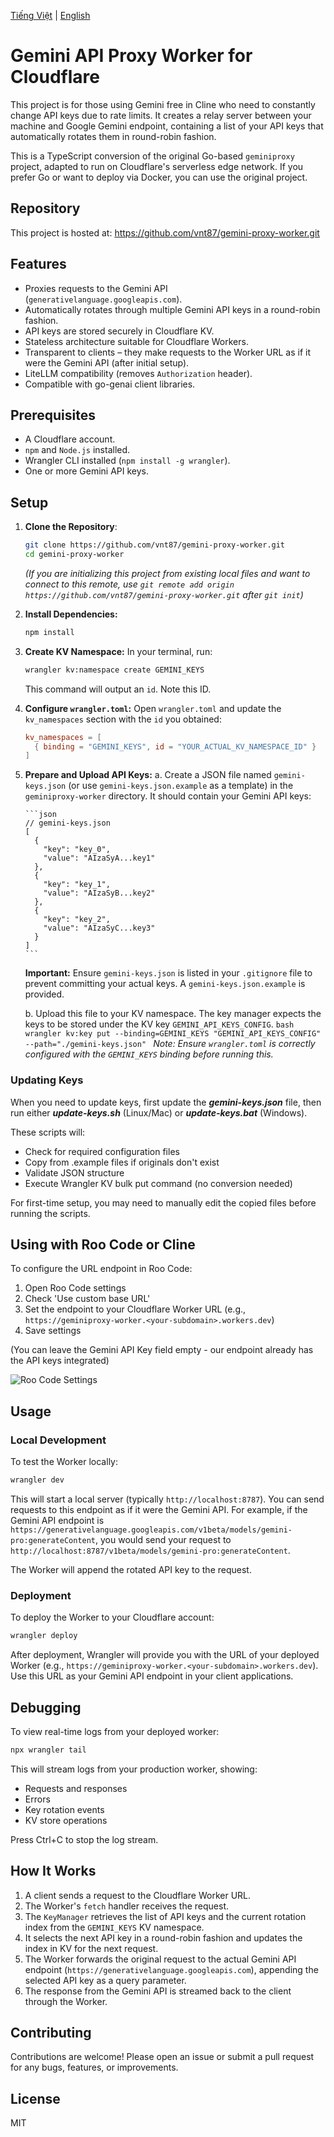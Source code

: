 [Tiếng Việt](README.md) | [English](README.en.md)

# Gemini API Proxy Worker for Cloudflare

This project is for those using Gemini free in Cline who need to constantly change API keys due to rate limits. It creates a relay server between your machine and Google Gemini endpoint, containing a list of your API keys that automatically rotates them in round-robin fashion.

This is a TypeScript conversion of the original Go-based `geminiproxy` project, adapted to run on Cloudflare's serverless edge network. If you prefer Go or want to deploy via Docker, you can use the original project.

## Repository

This project is hosted at: https://github.com/vnt87/gemini-proxy-worker.git

## Features

-   Proxies requests to the Gemini API (`generativelanguage.googleapis.com`).
-   Automatically rotates through multiple Gemini API keys in a round-robin fashion.
-   API keys are stored securely in Cloudflare KV.
-   Stateless architecture suitable for Cloudflare Workers.
-   Transparent to clients – they make requests to the Worker URL as if it were the Gemini API (after initial setup).
-   LiteLLM compatibility (removes `Authorization` header).
-   Compatible with go-genai client libraries.

## Prerequisites

-   A Cloudflare account.
-   `npm` and `Node.js` installed.
-   Wrangler CLI installed (`npm install -g wrangler`).
-   One or more Gemini API keys.

## Setup

1.  **Clone the Repository**:
    ```bash
    git clone https://github.com/vnt87/gemini-proxy-worker.git
    cd gemini-proxy-worker
    ```
    *(If you are initializing this project from existing local files and want to connect to this remote, use `git remote add origin https://github.com/vnt87/gemini-proxy-worker.git` after `git init`)*

2.  **Install Dependencies:**
    ```bash
    npm install
    ```

3.  **Create KV Namespace:**
    In your terminal, run:
    ```bash
    wrangler kv:namespace create GEMINI_KEYS
    ```
    This command will output an `id`. Note this ID.

4.  **Configure `wrangler.toml`:**
    Open `wrangler.toml` and update the `kv_namespaces` section with the `id` you obtained:
    ```toml
    kv_namespaces = [
      { binding = "GEMINI_KEYS", id = "YOUR_ACTUAL_KV_NAMESPACE_ID" }
    ]
    ```

5.  **Prepare and Upload API Keys:**
    a.  Create a JSON file named `gemini-keys.json` (or use `gemini-keys.json.example` as a template) in the `geminiproxy-worker` directory. It should contain your Gemini API keys:

        ```json
        // gemini-keys.json
        [
          {
            "key": "key_0",
            "value": "AIzaSyA...key1"
          },
          {
            "key": "key_1",
            "value": "AIzaSyB...key2"
          },
          {
            "key": "key_2",
            "value": "AIzaSyC...key3"
          }
        ]
        ```

      **Important:** Ensure `gemini-keys.json` is listed in your `.gitignore` file to prevent committing your actual keys. A `gemini-keys.json.example` is provided.

    b.  Upload this file to your KV namespace. The key manager expects the keys to be stored under the KV key `GEMINI_API_KEYS_CONFIG`.
        ```bash
        wrangler kv:key put --binding=GEMINI_KEYS "GEMINI_API_KEYS_CONFIG" --path="./gemini-keys.json"
        ```
        *Note: Ensure `wrangler.toml` is correctly configured with the `GEMINI_KEYS` binding before running this.*

### Updating Keys

When you need to update keys, first update the _**gemini-keys.json**_ file, then run either _**update-keys.sh**_ (Linux/Mac) or _**update-keys.bat**_ (Windows).

These scripts will:
- Check for required configuration files
- Copy from .example files if originals don't exist
- Validate JSON structure
- Execute Wrangler KV bulk put command (no conversion needed)

For first-time setup, you may need to manually edit the copied files before running the scripts.

## Using with Roo Code or Cline

To configure the URL endpoint in Roo Code:
1. Open Roo Code settings
2. Check 'Use custom base URL'
3. Set the endpoint to your Cloudflare Worker URL (e.g., `https://geminiproxy-worker.<your-subdomain>.workers.dev`)
4. Save settings

(You can leave the Gemini API Key field empty - our endpoint already has the API keys integrated)

![Roo Code Settings](screenshots/roo-settings.jpg)

## Usage

### Local Development

To test the Worker locally:
```bash
wrangler dev
```
This will start a local server (typically `http://localhost:8787`). You can send requests to this endpoint as if it were the Gemini API. For example, if the Gemini API endpoint is `https://generativelanguage.googleapis.com/v1beta/models/gemini-pro:generateContent`, you would send your request to `http://localhost:8787/v1beta/models/gemini-pro:generateContent`.

The Worker will append the rotated API key to the request.

### Deployment

To deploy the Worker to your Cloudflare account:
```bash
wrangler deploy
```
After deployment, Wrangler will provide you with the URL of your deployed Worker (e.g., `https://geminiproxy-worker.<your-subdomain>.workers.dev`). Use this URL as your Gemini API endpoint in your client applications.

## Debugging

To view real-time logs from your deployed worker:
```bash
npx wrangler tail
```
This will stream logs from your production worker, showing:
- Requests and responses
- Errors
- Key rotation events
- KV store operations

Press Ctrl+C to stop the log stream.

## How It Works

1.  A client sends a request to the Cloudflare Worker URL.
2.  The Worker's `fetch` handler receives the request.
3.  The `KeyManager` retrieves the list of API keys and the current rotation index from the `GEMINI_KEYS` KV namespace.
4.  It selects the next API key in a round-robin fashion and updates the index in KV for the next request.
5.  The Worker forwards the original request to the actual Gemini API endpoint (`https://generativelanguage.googleapis.com`), appending the selected API key as a query parameter.
6.  The response from the Gemini API is streamed back to the client through the Worker.

## Contributing

Contributions are welcome! Please open an issue or submit a pull request for any bugs, features, or improvements.

## License

MIT
